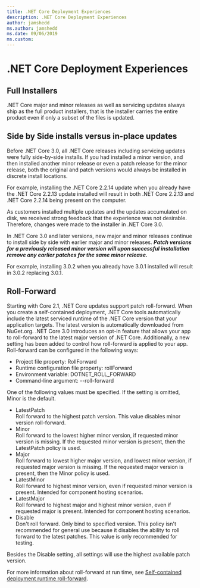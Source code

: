 ```yaml
---
title: .NET Core Deployment Experiences
description: .NET Core Deployment Experiences
author: jamshedd
ms.author: jamshedd
ms.date: 09/06/2019
ms.custom: 
---
```

# .NET Core Deployment Experiences

## Full Installers
.NET Core major and minor releases as well as servicing updates always ship as the full product installers, that is the installer carries the entire product even if only a subset of the files is updated.

## Side by Side installs versus in-place updates
Before .NET Core 3.0, all .NET Core releases including servicing updates were fully side-by-side installs. If you had installed a minor version, and then installed another minor release or even a patch release for the minor release, both the original and patch versions would always be installed in discrete install locations. 

For example, installing the .NET Core 2.2.14 update when you already have the .NET Core 2.2.13 update installed will result in both .NET Core 2.2.13 and .NET Core 2.2.14 being present on the computer. 

As customers installed multiple updates and the updates accumulated on disk, we received strong feedback that the experience was not desirable. Therefore, changes were made to the installer in .NET Core 3.0.

In .NET Core 3.0 and later versions, new major and minor releases continue to install side by side with earlier major and minor releases. **_Patch versions for a previously released minor version will upon successful installation remove any earlier patches for the same minor release._** 

For example, installing 3.0.2 when you already have 3.0.1 installed will result in 3.0.2 replacing 3.0.1.


## Roll-Forward
Starting with Core 2.1, .NET Core updates support patch roll-forward. When you create a self-contained deployment, .NET Core tools automatically include the latest serviced runtime of the .NET Core version that your application targets. The latest version is automatically downloaded from NuGet.org.
.NET Core 3.0 introduces an opt-in feature that allows your app to roll-forward to the latest major version of .NET Core. Additionally, a new setting has been added to control how roll-forward is applied to your app. Roll-forward can be configured in the following ways:
* Project file property: RollForward
* Runtime configuration file property: rollForward
* Environment variable: DOTNET_ROLL_FORWARD
* Command-line argument: --roll-forward

One of the following values must be specified. If the setting is omitted, Minor is the default.
* LatestPatch  
Roll forward to the highest patch version. This value disables minor version roll-forward.
* Minor  
Roll forward to the lowest higher minor version, if requested minor version is missing. If the requested minor version is present, then the LatestPatch policy is used.
* Major  
Roll forward to lowest higher major version, and lowest minor version, if requested major version is missing. If the requested major version is present, then the Minor policy is used.
* LatestMinor  
Roll forward to highest minor version, even if requested minor version is present. Intended for component hosting scenarios.
* LatestMajor  
Roll forward to highest major and highest minor version, even if requested major is present. Intended for component hosting scenarios.
* Disable  
Don't roll forward. Only bind to specified version. This policy isn't recommended for general use because it disables the ability to roll forward to the latest patches. This value is only recommended for testing.

Besides the Disable setting, all settings will use the highest available patch version.

For more information about roll-forward at run time, see [Self-contained deployment runtime roll-forward](https://docs.microsoft.com/dotnet/core/deploying/runtime-patch-selection).
